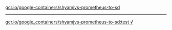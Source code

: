 [gcr.io/google-containers/shyamjvs-prometheus-to-sd](https://hub.docker.com/r/abcz/shyamjvs-prometheus-to-sd/tags/) 

----
[gcr.io/google_containers/shyamjvs-prometheus-to-sd:test √](https://hub.docker.com/r/abcz/shyamjvs-prometheus-to-sd/tags/)

